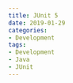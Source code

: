 ```yaml
---
title: JUnit 5
date: 2019-01-29
categories:
- Development
tags:
- Development
- Java
- JUnit
---
```


